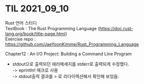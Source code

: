 # TIL 2021_09_10


Rust 언어 스터디  
TextBook : The Rust Programming Language (https://doc.rust-lang.org/book/title-page.html)  
Exercise repo : https://github.com/JaeYoonKimme/Rust_Programming_Language 
<br> 
 
Chapter12 : An I/O Project: Building a Command Line Program
- stdout으로 출력되던 에러메세지를 stderr로 출력되게 수정했다.  
-> eprintln! 매크로 사용  
-> stdout출력 결과를 > 로 리다이렉션해서 확인해 보았음.